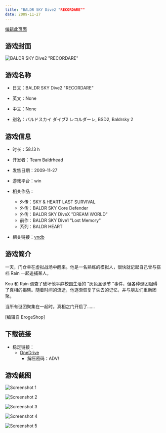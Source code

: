 ```yaml
---
title: "BALDR SKY Dive2 "RECORDARE""
date: 2009-11-27
---
```

[编辑此页面](https://github.com/ACG-3/ADV3-source/blob/main/source/_posts/games/BALDR%20SKY%20Dive2%20RECORDARE.md)

## 游戏封面

![BALDR SKY Dive2 "RECORDARE"](https://pan.timero.xyz/onedrive/img_lib_001/BALDR%20SKY%20Dive2%20RECORDARE_cover.avif)


## 游戏名称

- 日文：BALDR SKY Dive2 "RECORDARE"
- 英文：None
- 中文：None

- 别名：バルドスカイ ダイブ2 レコルダーレ, BSD2, Baldrsky 2


## 游戏信息

- 时长：58.13 h
- 开发者：Team Baldrhead
- 发售日期：2009-11-27
- 游戏平台：win
- 相关作品：
   - 外传：SKY & HEART LAST SURVIVAL
   - 外传：BALDR SKY Core Defender
   - 外传：BALDR SKY DiveX "DREAM WORLD"
   - 前作：BALDR SKY Dive1 "Lost Memory"
   - 系列：BALDR HEART

- 相关链接：[vndb](https://vndb.org/v1913)


## 游戏简介

一天，门仓幸在虚拟战场中醒来。他是一名熟练的模拟人，很快就记起自己曾与搭档 Rain 一起追捕某人。

Kou 和 Rain 调查了破坏他平静校园生活的 "灰色圣诞节 "事件，但各种谜团阻碍了真相的揭晓。随着时间的流逝，他逐渐恢复了失去的记忆，并与朋友们重新团聚。

当所有谜团聚集在一起时，真相之门开启了......

[编辑自 ErogeShop］


## 下载链接


- 稳定链接：
    - [OneDrive](https://pan.timero.xyz/onedrive/adv_lib_001/BALDR%20SKY%20Dive2%20RECORDARE)
        - 解压密码：ADV!


## 游戏截图


![Screenshot 1](https://pan.timero.xyz/onedrive/img_lib_001/BALDR%20SKY%20Dive2%20RECORDARE_Screenshot_1.avif)

![Screenshot 2](https://pan.timero.xyz/onedrive/img_lib_001/BALDR%20SKY%20Dive2%20RECORDARE_Screenshot_2.avif)

![Screenshot 3](https://pan.timero.xyz/onedrive/img_lib_001/BALDR%20SKY%20Dive2%20RECORDARE_Screenshot_3.avif)

![Screenshot 4](https://pan.timero.xyz/onedrive/img_lib_001/BALDR%20SKY%20Dive2%20RECORDARE_Screenshot_4.avif)

![Screenshot 5](https://pan.timero.xyz/onedrive/img_lib_001/BALDR%20SKY%20Dive2%20RECORDARE_Screenshot_5.avif)

